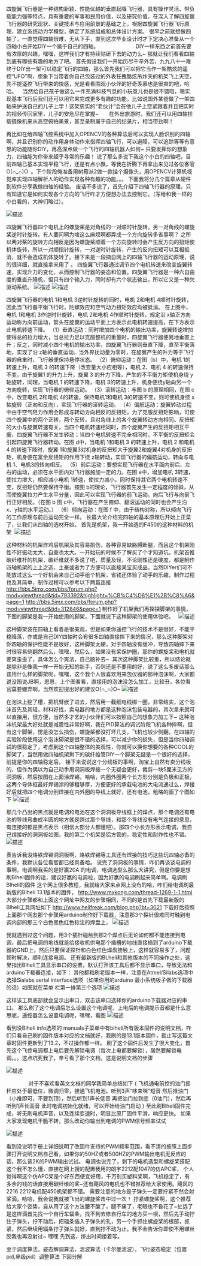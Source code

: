 四旋翼飞行器是一种结构新颖、性能优越的垂直起降飞行器，具有操作灵活、带负载能力强等特点，具有重要的军事和民用价值，以及研究价值。在深入了解四旋翼飞行器的研究现状、关键技术与应用前景的基础之上，根据四旋翼飞行器飞行原理，建立系统动力学模型，确定了系统组成和总体设计方案。
很早之前就想做四轴了，一直觉得四轴很难，无从下手，直到这次毕业设计时才下定决心准备从一个四轴小白开始DIY一个属于自己的四轴。                             DIY一样东西之前首先要有浓厚的兴趣，嘿嘿，这样我们才有持续钻研下去的动力么~ 那就让我们看看四轴到底有哪些有趣的地方了吧。
首先假设我们一开始历尽千辛外苦，九九八十一难终于DIY出一架可以稳定飞行的四轴，那么首先我们可以把它当作一架酷炫的遥控“UFO”啊，想象下当带着你自己包装过的外表狂拽酷炫吊炸天的机架飞上天空，先不提遥控飞行带来的快感，光是看看围观小伙伴的好奇羡慕也是很爽的吧，哈哈。    当然给自己孩子做这么一件充满科技气息的小玩意儿也是很不错哦，嗯实现基本飞行后我们还可以用它来完成更多有趣的功能，比如说国外某爸做了一架四轴来护送自己的儿子上学！这架忠实的“老伙计”会在他儿子上空紧跟着并且把实时的视频传回家里，儿子的安危尽在掌握~       在外出旅游时，我们还可以用四轴挂载摄像机来从高空俯拍美景，甚至录制属于自己的纪录片，相当带劲啊！       

再比如在给四轴飞控系统中加入OPENCV的各种算法后可以实现人脸识别的四轴啊，并且识别你的动作用身体动作来指挥四轴飞行，可以避障，可以追踪等等有意思的功能随你DIY，再高深点做一个飞行的四轴机器人如何~ 只要发挥你的想象力，四轴能为你带来超乎寻常的乐趣！
说了那么多说下我这个小白的四轴吧，目前四轴已基本实现平稳飞行，还是有点小飘，等我在折腾下再拿出来见过各位客官O(∩_∩)O  。下个阶段俺准备用树莓派2做一款挂个摄像头，用OPENCV计算机视觉库实现四轴解析人的动作实现各种有趣的功能。。。
下面我将分几个篇章从硬件到软件分享我做四轴的经验。
废话不多说了，首先介绍下四轴飞行器的原理，只有知道它是如何实现各个方向的飞行咋才方便想办法去控制它。（写给和我一样的小白看的，大神们略过）。

![](http://7xsr0z.com2.z0.glb.clouddn.com/WechatIMG697.jpeg '描述')

四旋翼飞行器四个电机上的螺旋桨是对角线的一对顺时针旋转，另一对角线的螺旋桨逆时针旋转。有人要问啊为啥这么麻烦啊都弄成一个方向旋转多省事啊？ 之所以两对桨的旋转方向相反是因为螺旋桨顺着一个方向旋转时会产生反方向的扭矩使机体旋转，所以一对顺指针旋转，一对逆时针旋转，产生的反向扭矩可以互相抵消，就不会造成机体旋转了。接下来是一段摘自网上的四轴飞行器的运动原理，说的很详细，就直接拿来用了 。
四旋翼飞行器通过调节四个电机转速来改变旋翼转速，实现升力的变化，从而控制飞行器的姿态和位置。四旋翼飞行器是一种六自由度的垂直升降机，但只有四个输入力，同时却有六个状态输出，所以它又是一种欠驱动系统。
![](http://7xsr0z.com2.z0.glb.clouddn.com/WechatIMG75.jpeg '描述')
![](http://7xsr0z.com2.z0.glb.clouddn.com/WechatIMG76.jpeg '描述')


四旋翼飞行器的电机 1和电机 3逆时针旋转的同时，电机 2和电机 4顺时针旋转，因此当飞行器平衡飞行时，陀螺效应和空气动力扭矩效应均被抵消。
在上图中，电机 1和电机 3作逆时针旋转，电机 2和电机 4作顺时针旋转，规定沿 x轴正方向运动称为向前运动，箭头在旋翼的运动平面上方表示此电机转速提高，在下方表示此电机转速下降。
（1）垂直运动：同时增加四个电机的输出功率，旋翼转速增加使得总的拉力增大，当总拉力足以克服整机的重量时，四旋翼飞行器便离地垂直上升；反之，同时减小四个电机的输出功率，四旋翼飞行器则垂直下降，直至平衡落地，实现了沿 z轴的垂直运动。当外界扰动量为零时，在旋翼产生的升力等于飞行器的自重时，飞行器便保持悬停状态。
（2）俯仰运动：在图（b）中，电机 1的转速上升，电机 3 的转速下降（改变量大小应相等），电机 2、电机 4 的转速保持不变。由于旋翼1 的升力上升，旋翼 3 的升力下降，产生的不平衡力矩使机身绕 y 轴旋转，同理，当电机 1 的转速下降，电机 3的转速上升，机身便绕y轴向另一个方向旋转，实现飞行器的俯仰运动。
（3）滚转运动：与图 b 的原理相同，在图 c 中，改变电机 2和电机 4的转速，保持电机1和电机 3的转速不变，则可使机身绕 x 轴旋转（正向和反向），实现飞行器的滚转运动。
（4）偏航运动：旋翼转动过程中由于空气阻力作用会形成与转动方向相反的反扭矩，为了克服反扭矩影响，可使四个旋翼中的两个正转，两个反转，且对角线上的各个旋翼转动方向相同。反扭矩的大小与旋翼转速有关，当四个电机转速相同时，四个旋翼产生的反扭矩相互平衡，四旋翼飞行器不发生转动；当四个电机转速不完全相同时，不平衡的反扭矩会引起四旋翼飞行器转动。在图 d中，当电机 1和电机 3 的转速上升，电机 2 和电机 4 的转速下降时，旋翼 1和旋翼3对机身的反扭矩大于旋翼2和旋翼4对机身的反扭矩，机身便在富余反扭矩的作用下绕 z轴转动，实现飞行器的偏航运动，转向与电机 1、电机3的转向相反。
（5）前后运动：要想实现飞行器在水平面内前后、左右的运动，必须在水平面内对飞行器施加一定的力。在图 e中，增加电机 3转速，使拉力增大，相应减小电机 1转速，使拉力减小，同时保持其它两个电机转速不变，反扭矩仍然要保持平衡。按图 b的理论，飞行器首先发生一定程度的倾斜，从而使旋翼拉力产生水平分量，因此可以实现飞行器的前飞运动。向后飞行与向前飞行正好相反。（在图 b 图 c中，飞行器在产生俯仰、翻滚运动的同时也会产生沿 x、y轴的水平运动。）
（6）倾向运动：在图 f 中，由于结构对称，所以倾向飞行的工作原理与前后运动完全一样。
长篇大论介绍完四轴的基本原理后开始上正菜了，让我们从四轴的选材开始。
首先是机架，我一开始选的F450的这种材料的机架
 ![](http://7xsr0z.com2.z0.glb.clouddn.com/WechatIMG78.jpeg '描述')

这种材料的机架炸鸡后机架及其容易损伤，各种容易缺胳膊断腿，而且这个机架刚性不好振动太大，自重也太大。一开始玩的时候不了解买了个才知道坑。机架首推碳纤维杆的机架，碳纤维就不多说了吧，质量及轻，不论刚性还是硬度，都是制作四轴机架的上上之选，土豪或者为了方便可以直接某宝买成品，当然DIYer们可不能放过这么一个好机会来自己动手组个机架，省钱还体验了动手的乐趣，制作过程也及其简单，制作过程可以参考以下两篇连接
http://bbs.5imx.com/bbs/forum.php?mod=viewthread&tid=793392&highlight=%CB%C4%D6%E1%2B%C8%A6&page=1
http://bbs.5imx.com/bbs/forum.php?mod=viewthread&tid=312846&page=1
制作好了机架我们再探探脚架的事情，下图的脚架是我一开始使用的脚架，下面就说下这种脚架的使用体验吧，
 
 ![](http://7xsr0z.com2.z0.glb.clouddn.com/WechatIMG79.jpeg '描述')

这种脚架装在四轴上看着是很美观，但是如果你遥控飞行的技术不是很好，不能平稳降落，亦或是自己DIY四轴时会有很多四轴直接摔下来的情况，那么这种脚架对你四轴的保护性能不是很好，这种脚架太硬，对于四轴没有缓冲，导致四轴摔下来时很容易侧翻然后么，嘿嘿，然后么，如果没有桨保护圈，那你的螺旋桨和电机就要爽歪歪了，具体怎么个爽法，自己脑补去~  其次这种脚架比较重，所以结论就是除非是像我一样一开始无知的新手，否则还是不要用的好，说了这么多废话那么该用什么样的脚架呢，嘿嘿，这个我个人很喜欢用来包仪器的那种泡沫啊，大家都说没图说JB啊，恩恩，上个图看看，直接用的泡沫没怎么加工，比较丑，各位看官莫要嫌弃啊，当然欢迎提出好的建议O(∩_∩)O~
 ![](http://7xsr0z.com2.z0.glb.clouddn.com/WechatIMG80.jpeg '描述')


在泡沫上挖了槽，把机臂嵌了进去，然后用一截细电线绑一圈，非常结实，这个泡沫首先及其轻，材料好找，卖电器的地方都是这种泡沫包装电器的，其次拿来就可以直接用，很方便，当然多才艺的小伙伴们可以按照自己的想象力加工下~ 这种泡沫机架最大好处就是减震性非常好啊，我在PID算法的调试阶段飞机各种摔啊，但有这个脚架，愣是没怎么损伤，螺旋桨都没打坏几支，飞机也较少侧翻，在四轴的实验阶段使用这个泡沫脚架是很不错的选择，可以减少你的损失，但是当你四轴调试的很稳定了，考虑到这个四轴整体的美观性，你就可以换你想要的各种COOL的脚架了，当然用做四轴机架剩下的碳纤维管DIY一个脚架无疑是一个很好的选择，前提是你的四轴稳定后。
接下来说说这个分线板的事啊，淘宝上自然有卖分线板的，但作为偶以为自己动手用洞洞板焊接一个无疑会更好，裁剪一块5厘米见方的洞洞板，然后按图在上面涂焊锡，哈哈，内圈外圈两个长方形分别是负极和正极，这两个导体框最好焊锡涂的够粗够厚，方便更好的承载电池的大电流通过么，焊接好后就把四个电调分别焊接在内外圈的导线上就好，还有电池，粗略的画了个图如下
 ![](http://7xsr0z.com2.z0.glb.clouddn.com/WechatIMG81.jpeg '描述')

那几个凸出的黑点就是电调和电池在这个洞洞板导线框上的焊点，那个电调还有电池的导线弯曲成半圆的地方就是跨过那个导线，和那个导线没有电气连接的意思，有连接的都是黑点表示（相信大部分人都懂吧）。那四个小长方形表示电调，我自己焊接好的洞洞板如图，我的第二个机架是铝方管的，稳定性和耐炸性也不错。
 ![](http://7xsr0z.com2.z0.glb.clouddn.com/WechatIMG82.jpeg '描述')

表告诉我没烙铁焊锡洞洞板啊，烙铁焊锡等工具还有焊接的技巧这些玩四轴必备的条件，我默认各位看官都已经具备哈。
说完了洞洞板的事情，咋们再谈谈电调的事啊，电调啊我买的是好赢20A 的电调，电调选型么那么大讲究，但是你要是想刷Blheli固件的话，建议好赢的电调啦，因为好赢的电调刷起来简单啊。电调刷Blheli的固件
这个网上很多教程，我就给大家来点网上没有的哈，咋们给电调刷最新版的Blheli 13.1版本的固件，
http://www.mxkong.com/thread-1269-1-1.html
大部分步骤都和上面这个网址中网友的步骤相同，不同的是首先下载最新版的Blheli工具网址如下
http://www.helifreak.com/blog.php?bt=3021
下载好后按照上面那个网友那个步骤用arduino制作好下载器，注意那3个探针很难同时触到电调内部的那三个白色黑色红色标注的焊盘上，
 ![](http://7xsr0z.com2.z0.glb.clouddn.com/WechatIMG83.jpeg '描述')

我就遇到过这个问题，用3个插针碰触到那2个焊点后无论如何都不能连接到电调，最后把电调的地线就是给接收机供电那个插槽的地线直接插到了arduino下载器的GND上，然后只要保证探针和白色红色焊盘接触上，这样就容易多了，问题顿时解决，顺利连接电调。
还有最新版的BLheli和其他版本的不同操作之处，这里指出Blheli工具显示串口的设置，默认打开该工具后都不显示串口，导致无法和arduino下载器连接，如下：
其他都和刷老版本一样，注意在Atmel/Silabs选项中选择Sialabs serial interface选项（如果你用的arduino 最小系统板子做的下载器的话）如图就在菜单
栏第一排第三个选项
 ![](http://7xsr0z.com2.z0.glb.clouddn.com/WechatIMG84.jpeg '描述')

这样该工具底部就会显示出串口，双击该串口选择你的arduino下载器对应的串口。
那么刷了这个电调后怎么设置这个电调呢，上电后的电调提示音都是什么意思呢，遥控器怎么设置电调呢，嘿嘿，看图
 ![](http://7xsr0z.com2.z0.glb.clouddn.com/WechatIMG85.jpeg '描述')

看到没Blheli info选项的 manuals子菜单中有blheli所有版本固件的说明文档，咋们只看自己刷的固件版本对应的文档就好，我刷的是13.1版本固件，截止写这篇文章时固件更新到了13.2，不过操作都一样。
刷了这个固件后发生了很大变化，首先这个飞控电调都上电后要先解锁电调（每次上电都要解锁），居然要解锁电调。。。这点坑死我了，辛亏看了那个文档，这是说明文档的步骤

 ![](http://7xsr0z.com2.z0.glb.clouddn.com/WechatIMG86.jpeg '描述')

               对于不喜欢看英文文档的同学我简单总结如下
{
飞机通电前控的油门摇杆应处于最低位，微调归零，接通飞机电池。听到3声“哆来咪”短音
然后推油门（小推即可，不要到顶），然后听到1声长低音
再把油门拉到底（0油门），然后再听到1声长高音
此时电调初始化就绪，可以开始给油门启动
}
至此刷Blheli固件完成，听无刷电机声音，以及连续变速时，明显比原厂固件平滑，响应更快。
如果大家发现电机干脆不转，那么改动你输出到电调的PWM信号频率试试

 ![](http://7xsr0z.com2.z0.glb.clouddn.com/WechatIMG87.jpeg '描述')
 
看到没说明手册上详细说明了改固件支持的PWM频率范围，看不清的按照上面步骤打开说明文档自己看，如果你的50HZ或者500HZ的PWM输出电机无反应的话，那么该2K的PWM输出试试。
电调也说完了，剩下的电机选型和螺旋桨搭配这个我不怎么懂，直接在网上搜的配置我用的朗宇2212配1047的仿APC桨，
个人觉得啊这个仿APC桨是个好东西便宜好用，千万别买塑料桨啊，飞机稳定了，有多余的钱的话直接用碳纤维的桨~还有飓风的电机也不错推荐给大家使用。飓风的2216 2212电机配450机架都不错。
需要注意的地方是子弹头一定要拧紧不然会射桨滴，哈哈，我会说我就被飞出的螺旋桨击中过一次！
拧紧螺旋桨啊，这个推荐给大家个姿势，自从用了这个方法腰不酸了，腿不痛了，老眼也不昏花了~扯远了
是这样滴首先找一个自行车辐条，找不到去修自行车的地方买一根，然后先手动拧住子弹头，拧不动后，把辐条插入子弹头的孔，另一个手抓住螺旋桨的根部，抓紧，然后继续用辐条拧子弹头就好，直到拧不动为止。我不会告诉你即使不用螺丝胶我也再没射过~ 嘿嘿
先到这，挤出时间接着写。

至于调度算法，姿态解调算法，滤波算法（卡尔曼滤波），飞行姿态稳定（位置pid,串级pid）调整算法 下回分解


